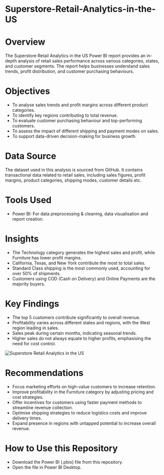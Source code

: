 # Superstore-Retail-Analytics-in-the-US

# Overview

The Superstore Retail Analytics in the US Power BI report provides an in-depth analysis of retail sales performance across various categories, states, and customer segments. The report helps businesses understand sales trends, profit distribution, and customer purchasing behaviours.

# Objectives

- To analyse sales trends and profit margins across different product categories.
- To identify key regions contributing to total revenue.
- To evaluate customer purchasing behaviour and top-performing customers.
- To assess the impact of different shipping and payment modes on sales.
- To support data-driven decision-making for business growth.

# Data Source

The dataset used in this analysis is sourced from GitHub. It contains transactional data related to retail sales, including sales figures, profit margins, product categories, shipping modes, customer details etc.

# Tools Used

- Power BI: For data preprocessing & cleaning, data visualisation and report creation.

# Insights

- The Technology category generates the highest sales and profit, while Furniture has lower profit margins.
- California, Texas, and New York contribute the most to total sales.
- Standard Class shipping is the most commonly used, accounting for over 50% of shipments.
- Customers using COD (Cash on Delivery) and Online Payments are the majority buyers.

# Key Findings

- The top 5 customers contribute significantly to overall revenue.
- Profitability varies across different states and regions, with the West region leading in sales.
- Sales peak during certain months, indicating seasonal trends.
- Higher sales do not always equate to higher profits, emphasising the need for cost control.

![Superstore Retail Analytics in the US](https://github.com/user-attachments/assets/e90078d0-6b35-44e8-b21c-4f7c3ae9483d)


# Recommendations

- Focus marketing efforts on high-value customers to increase retention.
- Improve profitability in the Furniture category by adjusting pricing and cost strategies.
- Offer incentives for customers using faster payment methods to streamline revenue collection.
- Optimise shipping strategies to reduce logistics costs and improve delivery times.
- Expand presence in regions with untapped potential to increase overall revenue.

# How to Use this Repository

- Download the Power BI (.pbix) file from this repository.
- Open the file in Power BI Desktop.

